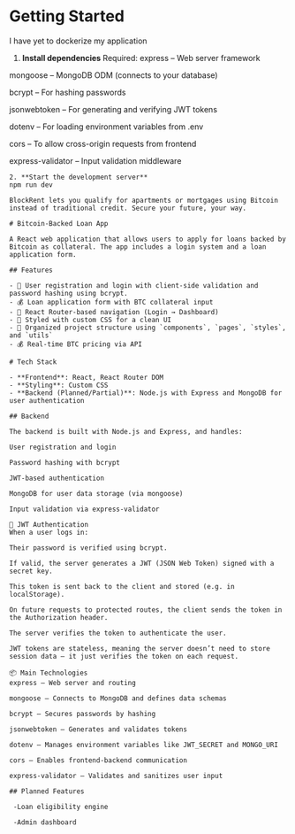 # Getting Started

I have yet to dockerize my application

1. **Install dependencies**
   Required:
   express – Web server framework

mongoose – MongoDB ODM (connects to your database)

bcrypt – For hashing passwords

jsonwebtoken – For generating and verifying JWT tokens

dotenv – For loading environment variables from .env

cors – To allow cross-origin requests from frontend

express-validator – Input validation middleware

```
2. **Start the development server**
npm run dev

BlockRent lets you qualify for apartments or mortgages using Bitcoin instead of traditional credit. Secure your future, your way.

# Bitcoin-Backed Loan App

A React web application that allows users to apply for loans backed by Bitcoin as collateral. The app includes a login system and a loan application form.

## Features

- 🔐 User registration and login with client-side validation and password hashing using bcrypt.
- 💰 Loan application form with BTC collateral input
- 🧭 React Router-based navigation (Login → Dashboard)
- 🎨 Styled with custom CSS for a clean UI
- 📁 Organized project structure using `components`, `pages`, `styles`, and `utils`
- 💰 Real-time BTC pricing via API

# Tech Stack

- **Frontend**: React, React Router DOM
- **Styling**: Custom CSS
- **Backend (Planned/Partial)**: Node.js with Express and MongoDB for user authentication

## Backend

The backend is built with Node.js and Express, and handles:

User registration and login

Password hashing with bcrypt

JWT-based authentication

MongoDB for user data storage (via mongoose)

Input validation via express-validator

🔐 JWT Authentication
When a user logs in:

Their password is verified using bcrypt.

If valid, the server generates a JWT (JSON Web Token) signed with a secret key.

This token is sent back to the client and stored (e.g. in localStorage).

On future requests to protected routes, the client sends the token in the Authorization header.

The server verifies the token to authenticate the user.

JWT tokens are stateless, meaning the server doesn’t need to store session data — it just verifies the token on each request.

📦 Main Technologies
express – Web server and routing

mongoose – Connects to MongoDB and defines data schemas

bcrypt – Secures passwords by hashing

jsonwebtoken – Generates and validates tokens

dotenv – Manages environment variables like JWT_SECRET and MONGO_URI

cors – Enables frontend-backend communication

express-validator – Validates and sanitizes user input

## Planned Features

 -Loan eligibility engine

 -Admin dashboard
```
